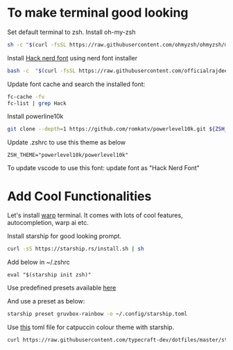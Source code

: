 # To make terminal good looking
Set default terminal to zsh. Install oh-my-zsh

```sh
sh -c "$(curl -fsSL https://raw.githubusercontent.com/ohmyzsh/ohmyzsh/master/tools/install.sh)"
```

Install [Hack nerd font](https://www.nerdfonts.com/font-downloads) using nerd font installer

```sh
bash -c  "$(curl -fsSL https://raw.githubusercontent.com/officialrajdeepsingh/nerd-fonts-installer/main/install.sh)"
```

Update font cache and search the installed font:
```sh
fc-cache -fv
fc-list | grep Hack
```

Install powerline10k
```sh
git clone --depth=1 https://github.com/romkatv/powerlevel10k.git ${ZSH_CUSTOM:-$HOME/.oh-my-zsh/custom}/themes/powerlevel10k
```

Update .zshrc to use this theme as below
```
ZSH_THEME="powerlevel10k/powerlevel10k"
```

To update vscode to use this font:
update font as "Hack Nerd Font"

# Add Cool Functionalities
Let's install [warp](https://www.warp.dev) terminal. It comes with lots of cool features, autocompletion, warp ai etc.

Install starship for good looking prompt.
```sh
curl -sS https://starship.rs/install.sh | sh
```

Add below in ~/.zshrc
```
eval "$(starship init zsh)"
```

Use predefined presets available [here](https://starship.rs/presets/)

And use a preset as below:
```sh
starship preset gruvbox-rainbow -o ~/.config/starship.toml
```

Use [this](https://github.com/typecraft-dev/dotfiles/blob/master/starship.toml) toml file for catpuccin colour theme with starship.
```sh
curl https://raw.githubusercontent.com/typecraft-dev/dotfiles/master/starship.toml -o ~/.config/starship.toml            
```